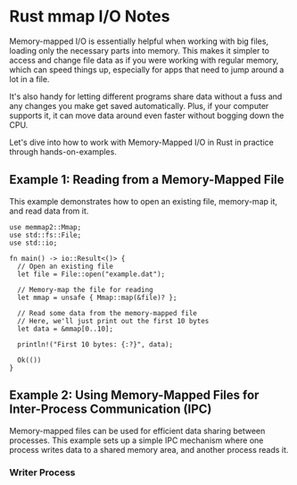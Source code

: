 # Rust mmap I/O Notes

Memory-mapped I/O is essentially helpful when working with big files, loading only the necessary parts into memory. This makes it simpler to access and change file data as if you were working with regular memory, which can speed things up, especially for apps that need to jump around a lot in a file.

It's also handy for letting different programs share data without a fuss and any changes you make get saved automatically. Plus, if your computer supports it, it can move data around even faster without bogging down the CPU.

Let's dive into how to work with Memory-Mapped I/O in Rust in practice through hands-on-examples.

## Example 1: Reading from a Memory-Mapped File

This example demonstrates how to open an existing file, memory-map it, and read data from it.

```
use memmap2::Mmap;
use std::fs::File;
use std::io;

fn main() -> io::Result<()> {
  // Open an existing file
  let file = File::open("example.dat");

  // Memory-map the file for reading
  let mmap = unsafe { Mmap::map(&file)? };

  // Read some data from the memory-mapped file
  // Here, we'll just print out the first 10 bytes
  let data = &mmap[0..10];

  println!("First 10 bytes: {:?}", data);

  Ok(())
}

```

## Example 2: Using Memory-Mapped Files for Inter-Process Communication (IPC)

Memory-mapped files can be used for efficient data sharing between processes. This example sets up a simple IPC mechanism where one process writes data to a shared memory area, and another process reads it.

### Writer Process
